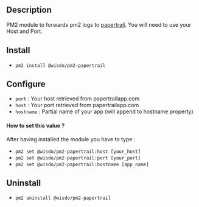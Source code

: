 ## Description

PM2 module to forwards pm2 logs to [papertrail](https://papertrailapp.com/). You will need to use your Host and Port.

## Install

- `pm2 install @wisdo/pm2-papertrail`

## Configure

- `port` : Your host retrieved from papertrailapp.com
- `host` : Your port retrieved from papertrailapp.com
- `hostname` : Partial name of your app (will append to hostname property)

#### How to set this value ?

 After having installed the module you have to type :
- `pm2 set @wisdo/pm2-papertrail:host [your_host]`
- `pm2 set @wisdo/pm2-papertrail:port [your_port]`
- `pm2 set @wisdo/pm2-papertrail:hostname [app_name]`

## Uninstall

- `pm2 uninstall @wisdo/pm2-papertrail`

